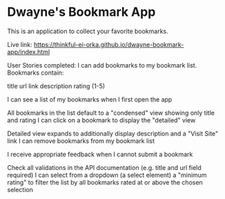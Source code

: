 # Dwayne's Bookmark App

This is an application to collect your favorite bookmarks.

Live link: https://thinkful-ei-orka.github.io/dwayne-bookmark-app/index.html 

User Stories completed:
I can add bookmarks to my bookmark list. Bookmarks contain:

title url link description rating (1-5)

I can see a list of my bookmarks when I first open the app

All bookmarks in the list default to a "condensed" view showing only title and rating I can click on a bookmark to display the "detailed" view

Detailed view expands to additionally display description and a "Visit Site" link I can remove bookmarks from my bookmark list

I receive appropriate feedback when I cannot submit a bookmark

Check all validations in the API documentation (e.g. title and url field required) I can select from a dropdown (a select element) a "minimum rating" to filter the list by all bookmarks rated at or above the chosen selection